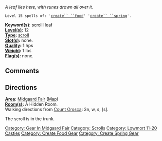 *A leaf lies here, with runes drawn all over it.*

`Level 15 spells of: '`[`create`` ``food`](Create_Food "wikilink")`' '`[`create`` ``spring`](Create_Spring "wikilink")`'.`

**Keyword(s):** scrolll leaf  
**[Level(s)](Object_Level "wikilink"):** 12  
**[Type](:Category:_Object_Types "wikilink"):**
[scroll](:Category:_Scrolls "wikilink")  
**[Slot(s)](Object_Slots "wikilink"):** none.  
**[Quality](Object_Quality "wikilink"):** 1 hps  
**[Weight](Object_Weight "wikilink"):** 1 lbs  
**[Flag(s)](:Category:_Object_Flags "wikilink"):** none.  

## Comments

## Directions

**[Area](:Category:_Areas "wikilink"):** [Midgaard
Fair](:Category:_Midgaard_Fair "wikilink")
([Map](Midgaard_Fair_Map "wikilink"))  
**[Room(s)](:Category:_Rooms "wikilink"):** A Hidden Room.  
Walking directions from [Count Orosca](Count_Orosca "wikilink"): 2n, w,
s, \[s\].

The scroll is in the trunk.

[Category: Gear In Midgaard
Fair](Category:_Gear_In_Midgaard_Fair "wikilink") [Category:
Scrolls](Category:_Scrolls "wikilink") [Category: Lowmort 11-20
Casties](Category:_Lowmort_11-20_Casties "wikilink") [Category: Create
Food Gear](Category:_Create_Food_Gear "wikilink") [Category: Create
Spring Gear](Category:_Create_Spring_Gear "wikilink")
